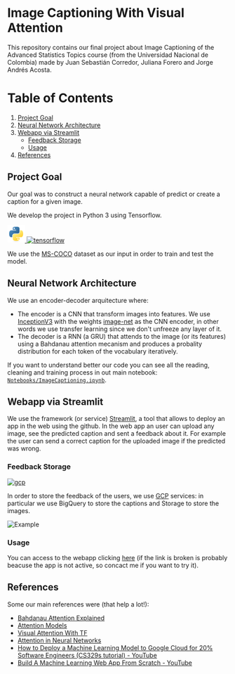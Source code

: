 # Image Captioning With Visual Attention
This repository contains our final project about Image Captioning of the Advanced Statistics Topics  course (from the Universidad Nacional de Colombia) made by Juan Sebastián Corredor, Juliana Forero and Jorge Andrés Acosta.

# Table of Contents

1. [Project Goal](#project-goal)
2. [Neural Network Architecture](#neural-network-architecture)
3. [Webapp via Streamlit](#webapp-via-streamlit)
    * [Feedback Storage](#feedback-storage)
    * [Usage](#usage)
4. [References](#references)
## Project Goal
Our goal was to construct a neural network capable of predict or create a caption for a given image. 

We develop the project in Python 3 using Tensorflow.

  <a href="https://www.python.org" target="_blank"> <img src="https://raw.githubusercontent.com/devicons/devicon/master/icons/python/python-original.svg" alt="python" width="40" height="40"/> </a>  <a href="https://www.tensorflow.org" target="_blank"> <img src="https://www.vectorlogo.zone/logos/tensorflow/tensorflow-icon.svg" alt="tensorflow" width="40" height="40"/> </a> 

We use the [MS-COCO](https://cocodataset.org/) dataset as our input in order to train and test the model.

## Neural Network Architecture
We use an encoder-decoder arquitecture where:
* The encoder is a CNN that transform images into features. We use [InceptionV3](https://arxiv.org/pdf/1512.00567v3.pdf) with the weights [image-net](https://www.image-net.org/) as the CNN encoder, in other words we use transfer learning since we don't unfreeze any layer of it.
* The decoder is a RNN (a GRU) that attends to the image (or its features) using a Bahdanau attention mecanism and produces a probality distribution for each token of the vocabulary iteratively.  

If you want to understand better our code you can see all the reading, cleaning and training process in out main notebook: [`Notebooks/ImageCaptioning.ipynb`](https://github.com/juanse1608/AST-ImageCaptioning/blob/main/Notebooks/ImageCaptioning.ipynb).

## Webapp via Streamlit

We use the framework (or service) [Streamlit](https://streamlit.io/), a tool that allows to deploy an app in the web using the github. In the web app an user can upload any image, see the predicted caption and sent a feedback about it. For example the user can send a correct caption for the uploaded image if the predicted was wrong. 



### Feedback Storage
<a href="https://cloud.google.com" target="_blank"> <img src="https://www.vectorlogo.zone/logos/google_cloud/google_cloud-icon.svg" alt="gcp" width="40" height="40"/> </a>

In order to store the feedback of the users, we use [GCP](cloud.google.com) services: in particular we use BigQuery to store the captions and Storage to store the images.


![Example](https://user-images.githubusercontent.com/46349219/129264122-348a2d4b-dcf7-4601-957d-6ada1140ce0e.gif)


### Usage

You can access to the webapp clicking [here](https://share.streamlit.io/juanse1608/ast-imagecaptioning/main/Scripts/app.py) (if the link is broken is probably beacuse the app is not active, so concact me if you want to try it). 

## References

Some our main references were (that help a lot!):

* [Bahdanau Attention Explained](https://d2l.ai/chapter_attention-mechanisms/bahdanau-attention.html)
* [Attention Models](https://towardsdatascience.com/sequence-2-sequence-model-with-attention-mechanism-9e9ca2a613a)
* [Visual Attention With TF](https://www.tensorflow.org/tutorials/text/image_captioning)
* [Attention in Neural Networks](https://www.youtube.com/watch?v=W2rWgXJBZhU&ab_channel=CodeEmporium)
* [How to Deploy a Machine Learning Model to Google Cloud for 20% Software Engineers (CS329s tutorial) - YouTube](https://www.youtube.com/watch?v=fw6NMQrYc6w&ab_channel=DanielBourke)
* [Build A Machine Learning Web App From Scratch - YouTube](https://www.youtube.com/watch?v=xl0N7tHiwlw&ab_channel=PythonEngineer)

# 
